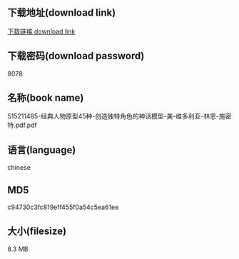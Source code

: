 ## 下载地址(download link)
[下载链接 download link](https://voluble-croquembouche-d321dc.netlify.app/?s=515211485-%E7%BB%8F%E5%85%B8%E4%BA%BA%E7%89%A9%E5%8E%9F%E5%9E%8B45%E7%A7%8D-%E5%88%9B%E9%80%A0%E7%8B%AC%E7%89%B9%E8%A7%92%E8%89%B2%E7%9A%84%E7%A5%9E%E8%AF%9D%E6%A8%A1%E5%9E%8B-%E7%BE%8E-%E7%BB%B4%E5%A4%9A%E5%88%A9%E4%BA%9A-%E6%9E%97%E6%81%A9-%E6%96%BD%E5%AF%86%E7%89%B9.pdf)

## 下载密码(download password)
8078

## 名称(book name)
515211485-经典人物原型45种-创造独特角色的神话模型-美-维多利亚-林恩-施密特.pdf.pdf

## 语言(language)
chinese

## MD5
c94730c3fc819e1f455f0a54c5ea61ee

## 大小(filesize)
8.3 MB
